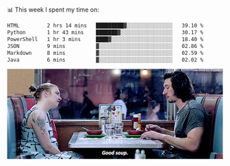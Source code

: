 📊 This week I spent my time on:
<!--START_SECTION:waka-->

```text
HTML         2 hrs 14 mins   █████████▓░░░░░░░░░░░░░░░   39.10 %
Python       1 hr 43 mins    ███████▓░░░░░░░░░░░░░░░░░   30.17 %
PowerShell   1 hr 3 mins     ████▓░░░░░░░░░░░░░░░░░░░░   18.40 %
JSON         9 mins          ▓░░░░░░░░░░░░░░░░░░░░░░░░   02.86 %
Markdown     8 mins          ▓░░░░░░░░░░░░░░░░░░░░░░░░   02.59 %
Java         6 mins          ▓░░░░░░░░░░░░░░░░░░░░░░░░   02.02 %
```

<!--END_SECTION:waka-->


![](goodSoup.gif)

